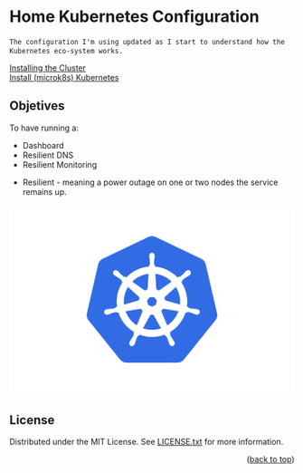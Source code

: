 
# Home Kubernetes Configuration
    The configuration I'm using updated as I start to understand how the Kubernetes eco-system works.
    
[Installing the Cluster](https://github.com/keithlee-co-uk/home-kubernetes-configuration/blob/master/docs/Installing-the-Cluster.md)   
[Install (microk8s) Kubernetes](https://github.com/keithlee-co-uk/home-kubernetes-configuration/blob/master/docs/Install-Kubernetes.md)  

## Objetives
To have running a:  
- Dashboard  
- Resilient DNS  
- Resilient Monitoring  

* Resilient - meaning a power outage on one or two nodes the service remains up.  

![Logo](https://github.com/keithlee-co-uk/home-kubernetes-configuration/blob/master/images/Kubernetes-Logo.wine.png)


## License
Distributed under the MIT License. See [LICENSE.txt](https://github.com/keithlee-co-uk/home-kubernetes-configuration/blob/master/LICENSE.txt) for more information.

<p align="right">(<a href="#top">back to top</a>)</p>



